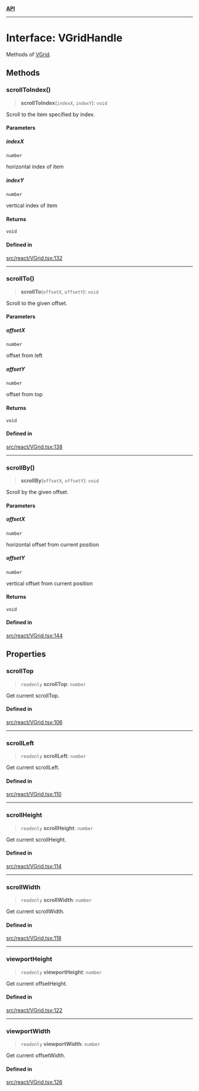 [**API**](../../API.md)

***

# Interface: VGridHandle

Methods of [VGrid](../functions/experimental_VGrid.md).

## Methods

### scrollToIndex()

> **scrollToIndex**(`indexX`, `indexY`): `void`

Scroll to the item specified by index.

#### Parameters

##### indexX

`number`

horizontal index of item

##### indexY

`number`

vertical index of item

#### Returns

`void`

#### Defined in

[src/react/VGrid.tsx:132](https://github.com/inokawa/virtua/blob/64cebdce92d1a512a90db9e1b3ad8bc60a86ac59/src/react/VGrid.tsx#L132)

***

### scrollTo()

> **scrollTo**(`offsetX`, `offsetY`): `void`

Scroll to the given offset.

#### Parameters

##### offsetX

`number`

offset from left

##### offsetY

`number`

offset from top

#### Returns

`void`

#### Defined in

[src/react/VGrid.tsx:138](https://github.com/inokawa/virtua/blob/64cebdce92d1a512a90db9e1b3ad8bc60a86ac59/src/react/VGrid.tsx#L138)

***

### scrollBy()

> **scrollBy**(`offsetX`, `offsetY`): `void`

Scroll by the given offset.

#### Parameters

##### offsetX

`number`

horizontal offset from current position

##### offsetY

`number`

vertical offset from current position

#### Returns

`void`

#### Defined in

[src/react/VGrid.tsx:144](https://github.com/inokawa/virtua/blob/64cebdce92d1a512a90db9e1b3ad8bc60a86ac59/src/react/VGrid.tsx#L144)

## Properties

### scrollTop

> `readonly` **scrollTop**: `number`

Get current scrollTop.

#### Defined in

[src/react/VGrid.tsx:106](https://github.com/inokawa/virtua/blob/64cebdce92d1a512a90db9e1b3ad8bc60a86ac59/src/react/VGrid.tsx#L106)

***

### scrollLeft

> `readonly` **scrollLeft**: `number`

Get current scrollLeft.

#### Defined in

[src/react/VGrid.tsx:110](https://github.com/inokawa/virtua/blob/64cebdce92d1a512a90db9e1b3ad8bc60a86ac59/src/react/VGrid.tsx#L110)

***

### scrollHeight

> `readonly` **scrollHeight**: `number`

Get current scrollHeight.

#### Defined in

[src/react/VGrid.tsx:114](https://github.com/inokawa/virtua/blob/64cebdce92d1a512a90db9e1b3ad8bc60a86ac59/src/react/VGrid.tsx#L114)

***

### scrollWidth

> `readonly` **scrollWidth**: `number`

Get current scrollWidth.

#### Defined in

[src/react/VGrid.tsx:118](https://github.com/inokawa/virtua/blob/64cebdce92d1a512a90db9e1b3ad8bc60a86ac59/src/react/VGrid.tsx#L118)

***

### viewportHeight

> `readonly` **viewportHeight**: `number`

Get current offsetHeight.

#### Defined in

[src/react/VGrid.tsx:122](https://github.com/inokawa/virtua/blob/64cebdce92d1a512a90db9e1b3ad8bc60a86ac59/src/react/VGrid.tsx#L122)

***

### viewportWidth

> `readonly` **viewportWidth**: `number`

Get current offsetWidth.

#### Defined in

[src/react/VGrid.tsx:126](https://github.com/inokawa/virtua/blob/64cebdce92d1a512a90db9e1b3ad8bc60a86ac59/src/react/VGrid.tsx#L126)

